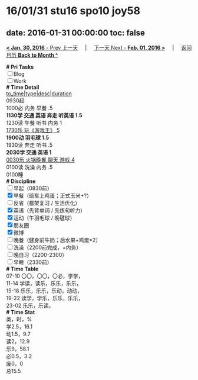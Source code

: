 # 16/01/31 stu16 spo10 joy58

date: 2016-01-31 00:00:00
toc: false
---
[**< Jan. 30, 2016** - Prev 上一天](/lifelogs/2016/01/d30.html) &nbsp; &nbsp; | &nbsp; &nbsp; [下一天 Next - **Feb. 01, 2016 >**](/lifelogs/2016/02/d01.html) &nbsp; &nbsp; |  &nbsp; &nbsp; [返回月历 **Back to Month ^**](/lifelogs/2016/01/index.html)
<br/><div><b># Pri Tasks</b></div><div><input type="checkbox"/>Blog</div><div><input type="checkbox"/>Work</div><div><b># Time Detail</b></div><div><u>to_time|type|desc|duration</u></div><div>0930起</div><div>1000必 内务 早餐 .5</div><div><b>1130学 交通 英语 奔走 听英语 1.5</b></div><div>1230读 午餐 听书 内务 1</div><div><u>1730乐 玩《游戏王》 5</u></div><div><b>1900动 羽毛球 1.5</b></div><div>1930读 奔走 听书 .5</div><div><b>2030学 交通 英语 1</b></div><div><u>0030乐 火锅晚餐 聊天 游戏 4</u></div><div>0100读 洗澡 内务 .5</div><div>0100睡</div><div><b># Discipline</b></div><div><input type="checkbox"/>早起（0830前）</div><div><input checked="true" type="checkbox"/>早餐（班车上鸡蛋；正式玉米+?）</div><div><input type="checkbox"/>反省（框架复习 / 生活优化）</div><div><input checked="true" type="checkbox"/>英语（先背单词 / 先炼句听力）</div><div><input checked="true" type="checkbox"/>运动（午羽毛球 / 晚毽球）</div><div><input checked="true" type="checkbox"/>朋友圈</div><div><input checked="true" type="checkbox"/>微博</div><div><input type="checkbox"/>晚餐（健身前牛奶；后水果+鸡蛋*2）</div><div><input type="checkbox"/>洗澡（2200前完成，+内务）</div><div><input type="checkbox"/>晚自习（2200-2300）</div><div><input type="checkbox"/>早睡（2330前）</div><div><b># Time Table</b></div><div>07-10 〇〇，〇〇，〇必，学学，</div><div>11-14 学读，读乐，乐乐，乐乐，</div><div>15-18 乐乐，乐乐，乐动，动动，</div><div>19-22 读学，学乐，乐乐，乐乐，</div><div>23-02 乐乐，乐读。</div><div><b># Time Stat</b></div><div>类，时，%</div><div>学2.5，16.1</div><div>动1.5，9.7</div><div>读2，12.9</div><div>乐9，58.1</div><div>必0.5，3.2</div><div>废0，0</div><div>总15.5</div>
